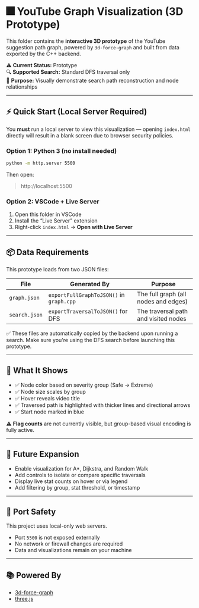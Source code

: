 # 🎆 YouTube Graph Visualization (3D Prototype)

This folder contains the **interactive 3D prototype** of the YouTube suggestion path graph, powered by `3d-force-graph` and built from data exported by the C++ backend.

⚠️ **Current Status:** Prototype  
🔍 **Supported Search:** Standard DFS traversal only  
🎯 **Purpose:** Visually demonstrate search path reconstruction and node relationships

---

## ⚡ Quick Start (Local Server Required)

You **must** run a local server to view this visualization — opening `index.html` directly will result in a blank screen due to browser security policies.

### Option 1: Python 3 (no install needed)

```bash
python -m http.server 5500
```

Then open:

> http://localhost:5500

### Option 2: VSCode + Live Server

1. Open this folder in VSCode  
2. Install the “Live Server” extension  
3. Right-click `index.html` → **Open with Live Server**

---

## 📦 Data Requirements

This prototype loads from two JSON files:

| File | Generated By | Purpose |
|------|--------------|---------|
| `graph.json` | `exportFullGraphToJSON()` in `graph.cpp` | The full graph (all nodes and edges) |
| `search.json` | `exportTraversalToJSON()` for DFS | The traversal path and visited nodes |

✅ These files are automatically copied by the backend upon running a search.
Make sure you're using the DFS search before launching this prototype.

---

## 🧠 What It Shows

- ✅ Node color based on severity group (Safe → Extreme)
- ✅ Node size scales by group
- ✅ Hover reveals video title
- ✅ Traversed path is highlighted with thicker lines and directional arrows
- ✅ Start node marked in blue

⚠️ **Flag counts** are not currently visible, but group-based visual encoding is fully active.

---

## 🔮 Future Expansion

- Enable visualization for A*, Dijkstra, and Random Walk
- Add controls to isolate or compare specific traversals
- Display live stat counts on hover or via legend
- Add filtering by group, stat threshold, or timestamp

---

## 🔐 Port Safety

This project uses local-only web servers.

- Port `5500` is not exposed externally
- No network or firewall changes are required
- Data and visualizations remain on your machine

---

## 📚 Powered By

- [3d-force-graph](https://github.com/vasturiano/3d-force-graph)
- [three.js](https://threejs.org/)
